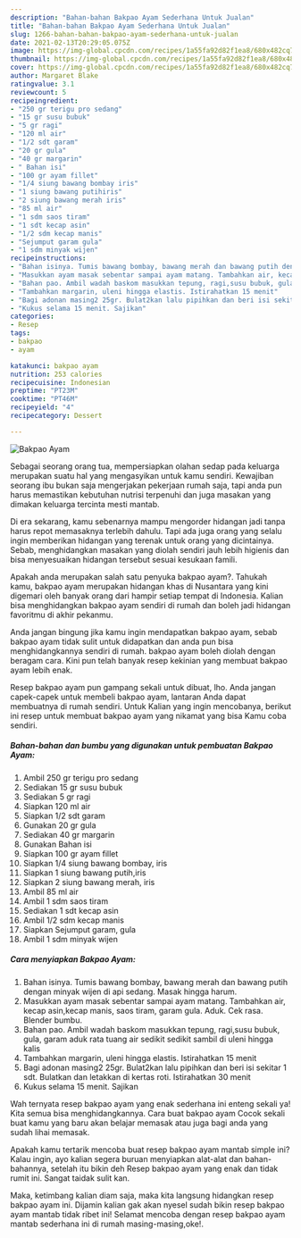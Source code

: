 ```yaml
---
description: "Bahan-bahan Bakpao Ayam Sederhana Untuk Jualan"
title: "Bahan-bahan Bakpao Ayam Sederhana Untuk Jualan"
slug: 1266-bahan-bahan-bakpao-ayam-sederhana-untuk-jualan
date: 2021-02-13T20:29:05.075Z
image: https://img-global.cpcdn.com/recipes/1a55fa92d82f1ea8/680x482cq70/bakpao-ayam-foto-resep-utama.jpg
thumbnail: https://img-global.cpcdn.com/recipes/1a55fa92d82f1ea8/680x482cq70/bakpao-ayam-foto-resep-utama.jpg
cover: https://img-global.cpcdn.com/recipes/1a55fa92d82f1ea8/680x482cq70/bakpao-ayam-foto-resep-utama.jpg
author: Margaret Blake
ratingvalue: 3.1
reviewcount: 5
recipeingredient:
- "250 gr terigu pro sedang"
- "15 gr susu bubuk"
- "5 gr ragi"
- "120 ml air"
- "1/2 sdt garam"
- "20 gr gula"
- "40 gr margarin"
- " Bahan isi"
- "100 gr ayam fillet"
- "1/4 siung bawang bombay iris"
- "1 siung bawang putihiris"
- "2 siung bawang merah iris"
- "85 ml air"
- "1 sdm saos tiram"
- "1 sdt kecap asin"
- "1/2 sdm kecap manis"
- "Sejumput garam gula"
- "1 sdm minyak wijen"
recipeinstructions:
- "Bahan isinya. Tumis bawang bombay, bawang merah dan bawang putih dengan minyak wijen di api sedang. Masak hingga harum."
- "Masukkan ayam masak sebentar sampai ayam matang. Tambahkan air, kecap asin,kecap manis, saos tiram, garam gula. Aduk. Cek rasa. Blender bumbu."
- "Bahan pao. Ambil wadah baskom masukkan tepung, ragi,susu bubuk, gula, garam aduk rata tuang air sedikit sedikit sambil di uleni hingga kalis"
- "Tambahkan margarin, uleni hingga elastis. Istirahatkan 15 menit"
- "Bagi adonan masing2 25gr. Bulat2kan lalu pipihkan dan beri isi sekitar 1 sdt. Bulatkan dan letakkan di kertas roti. Istirahatkan 30 menit"
- "Kukus selama 15 menit. Sajikan"
categories:
- Resep
tags:
- bakpao
- ayam

katakunci: bakpao ayam 
nutrition: 253 calories
recipecuisine: Indonesian
preptime: "PT23M"
cooktime: "PT46M"
recipeyield: "4"
recipecategory: Dessert

---
```



![Bakpao Ayam](https://img-global.cpcdn.com/recipes/1a55fa92d82f1ea8/680x482cq70/bakpao-ayam-foto-resep-utama.jpg)

Sebagai seorang orang tua, mempersiapkan olahan sedap pada keluarga merupakan suatu hal yang mengasyikan untuk kamu sendiri. Kewajiban seorang ibu bukan saja mengerjakan pekerjaan rumah saja, tapi anda pun harus memastikan kebutuhan nutrisi terpenuhi dan juga masakan yang dimakan keluarga tercinta mesti mantab.

Di era  sekarang, kamu sebenarnya mampu mengorder hidangan jadi tanpa harus repot memasaknya terlebih dahulu. Tapi ada juga orang yang selalu ingin memberikan hidangan yang terenak untuk orang yang dicintainya. Sebab, menghidangkan masakan yang diolah sendiri jauh lebih higienis dan bisa menyesuaikan hidangan tersebut sesuai kesukaan famili. 



Apakah anda merupakan salah satu penyuka bakpao ayam?. Tahukah kamu, bakpao ayam merupakan hidangan khas di Nusantara yang kini digemari oleh banyak orang dari hampir setiap tempat di Indonesia. Kalian bisa menghidangkan bakpao ayam sendiri di rumah dan boleh jadi hidangan favoritmu di akhir pekanmu.

Anda jangan bingung jika kamu ingin mendapatkan bakpao ayam, sebab bakpao ayam tidak sulit untuk didapatkan dan anda pun bisa menghidangkannya sendiri di rumah. bakpao ayam boleh diolah dengan beragam cara. Kini pun telah banyak resep kekinian yang membuat bakpao ayam lebih enak.

Resep bakpao ayam pun gampang sekali untuk dibuat, lho. Anda jangan capek-capek untuk membeli bakpao ayam, lantaran Anda dapat membuatnya di rumah sendiri. Untuk Kalian yang ingin mencobanya, berikut ini resep untuk membuat bakpao ayam yang nikamat yang bisa Kamu coba sendiri.

<!--inarticleads1-->

##### Bahan-bahan dan bumbu yang digunakan untuk pembuatan Bakpao Ayam:

1. Ambil 250 gr terigu pro sedang
1. Sediakan 15 gr susu bubuk
1. Sediakan 5 gr ragi
1. Siapkan 120 ml air
1. Siapkan 1/2 sdt garam
1. Gunakan 20 gr gula
1. Sediakan 40 gr margarin
1. Gunakan  Bahan isi
1. Siapkan 100 gr ayam fillet
1. Siapkan 1/4 siung bawang bombay, iris
1. Siapkan 1 siung bawang putih,iris
1. Siapkan 2 siung bawang merah, iris
1. Ambil 85 ml air
1. Ambil 1 sdm saos tiram
1. Sediakan 1 sdt kecap asin
1. Ambil 1/2 sdm kecap manis
1. Siapkan Sejumput garam, gula
1. Ambil 1 sdm minyak wijen




<!--inarticleads2-->

##### Cara menyiapkan Bakpao Ayam:

1. Bahan isinya. Tumis bawang bombay, bawang merah dan bawang putih dengan minyak wijen di api sedang. Masak hingga harum.
1. Masukkan ayam masak sebentar sampai ayam matang. Tambahkan air, kecap asin,kecap manis, saos tiram, garam gula. Aduk. Cek rasa. Blender bumbu.
1. Bahan pao. Ambil wadah baskom masukkan tepung, ragi,susu bubuk, gula, garam aduk rata tuang air sedikit sedikit sambil di uleni hingga kalis
1. Tambahkan margarin, uleni hingga elastis. Istirahatkan 15 menit
1. Bagi adonan masing2 25gr. Bulat2kan lalu pipihkan dan beri isi sekitar 1 sdt. Bulatkan dan letakkan di kertas roti. Istirahatkan 30 menit
1. Kukus selama 15 menit. Sajikan




Wah ternyata resep bakpao ayam yang enak sederhana ini enteng sekali ya! Kita semua bisa menghidangkannya. Cara buat bakpao ayam Cocok sekali buat kamu yang baru akan belajar memasak atau juga bagi anda yang sudah lihai memasak.

Apakah kamu tertarik mencoba buat resep bakpao ayam mantab simple ini? Kalau ingin, ayo kalian segera buruan menyiapkan alat-alat dan bahan-bahannya, setelah itu bikin deh Resep bakpao ayam yang enak dan tidak rumit ini. Sangat taidak sulit kan. 

Maka, ketimbang kalian diam saja, maka kita langsung hidangkan resep bakpao ayam ini. Dijamin kalian gak akan nyesel sudah bikin resep bakpao ayam mantab tidak ribet ini! Selamat mencoba dengan resep bakpao ayam mantab sederhana ini di rumah masing-masing,oke!.


